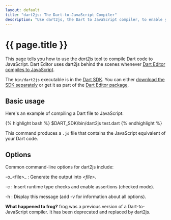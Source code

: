 ```yaml
---
layout: default
title: "dart2js: The Dart-to-JavaScript Compiler"
description: "Use dart2js, the Dart to JavaScript compiler, to enable your Dart web apps to work on all modern browsers."
---
```


# {{ page.title }}

This page tells you how to use the _dart2js_ tool
to compile Dart code to JavaScript.
Dart Editor uses dart2js behind the scenes whenever
[Dart Editor compiles to JavaScript](/docs/editor/#dart2js).

The `bin/dart2js` executable is in the [Dart SDK](/docs/sdk/).
You can either [download the SDK separately](/docs/sdk/#download)
or get it as part of the [Dart Editor package](/docs/editor/#download).

## Basic usage

Here's an example of compiling a Dart file to JavaScript:

{% highlight bash %}
$DART_SDK/bin/dart2js test.dart
{% endhighlight %}

This command produces a `.js` file
that contains the JavaScript equivalent of your Dart code.

## Options

Common command-line options for dart2js include:

-o_&lt;file&gt;_
: Generate the output into _&lt;file&gt;_.

-c
: Insert runtime type checks and enable assertions (checked mode).

-h
: Display this message (add -v for information about all options).


<aside class="note">
<b>What happened to frog?</b>
frog was a previous version of a Dart-to-JavaScript
compiler. It has been deprecated and replaced by dart2js.
</aside>

